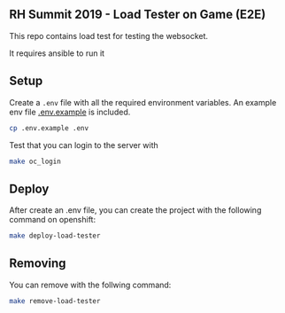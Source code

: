 ## RH Summit 2019 - Load Tester on Game (E2E)

This repo contains load test for testing the websocket.

It requires ansible to run it

## Setup

Create a `.env` file with all the required environment variables. An example env file [.env.example](.env.example) is included.

```bash
cp .env.example .env
```

Test that you can login to the server with

```bash
make oc_login
```

## Deploy
After create an .env file, you can create the project with the following command on openshift:

```bash
make deploy-load-tester
```

## Removing 
You can remove with the follwing command: 

```bash
make remove-load-tester
```